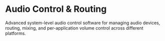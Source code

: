 # Audio Control & Routing

Advanced system-level audio control software for managing audio devices, routing, mixing, and per-application volume control across different platforms.
